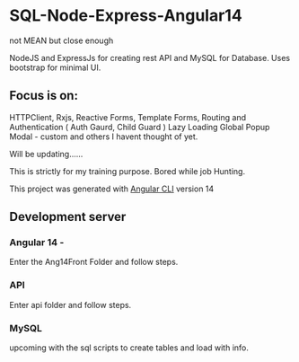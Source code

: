 # SQL-Node-Express-Angular14

not MEAN but close enough

NodeJS and ExpressJs for creating rest API and MySQL for Database.
Uses bootstrap for minimal UI.

## Focus is on:

HTTPClient,
Rxjs,
Reactive Forms,
Template Forms,
Routing and Authentication ( Auth Gaurd, Child Guard )
Lazy Loading
Global Popup Modal - custom
and others I havent thought of yet.

Will be updating......

This is strictly for my training purpose. Bored while job Hunting.

This project was generated with [Angular CLI](https://github.com/angular/angular-cli) version 14

## Development server

### Angular 14 -

Enter the Ang14Front Folder and follow steps.

### API

Enter api folder and follow steps.

### MySQL

upcoming with the sql scripts to create tables and load with info.
